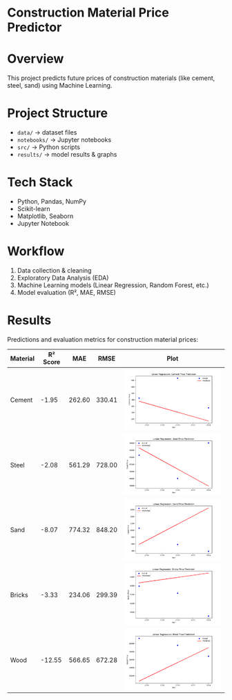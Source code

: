 # Construction Material Price Predictor

# Overview
This project predicts future prices of construction materials (like cement, steel, sand) using Machine Learning.

# Project Structure
- `data/` → dataset files
- `notebooks/` → Jupyter notebooks
- `src/` → Python scripts
- `results/` → model results & graphs

# Tech Stack
- Python, Pandas, NumPy
- Scikit-learn
- Matplotlib, Seaborn
- Jupyter Notebook

# Workflow
1. Data collection & cleaning
2. Exploratory Data Analysis (EDA)
3. Machine Learning models (Linear Regression, Random Forest, etc.)
4. Model evaluation (R², MAE, RMSE)


# Results

Predictions and evaluation metrics for construction material prices:

| Material | R² Score | MAE   | RMSE  | Plot |
|----------|----------|-------|-------|------|
| Cement   | -1.95    | 262.60 | 330.41 | ![Cement](results/Cement_price_prediction.png) |
| Steel    | -2.08    | 561.29 | 728.00 | ![Steel](results/Steel_price_prediction.png) |
| Sand     | -8.07    | 774.32 | 848.20 | ![Sand](results/Sand_price_prediction.png) |
| Bricks   | -3.33    | 234.06 | 299.39 | ![Bricks](results/Bricks_price_prediction.png) |
| Wood     | -12.55   | 566.65 | 672.28 | ![Wood](results/Wood_price_prediction.png) |



